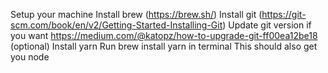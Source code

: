 Setup your machine
Install brew (https://brew.sh/)
Install git (https://git-scm.com/book/en/v2/Getting-Started-Installing-Git)
Update git version if you want https://medium.com/@katopz/how-to-upgrade-git-ff00ea12be18 (optional)
Install yarn
Run brew install yarn  in terminal
This should also get you node
